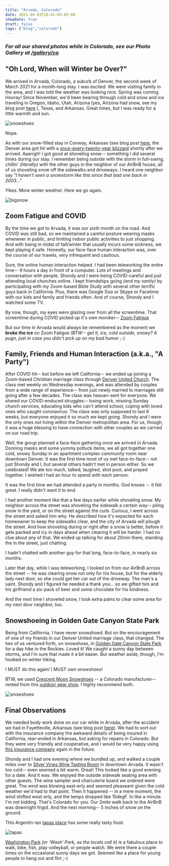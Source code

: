 ```yaml
---
title: "Arvada, Colorado"
date: 2021-04-03T16:41:03-05:00
showDate: true
draft: false
tags: ["blog","colorado"]
---
```


### *For all our shared photos while in Colorado, see our Photo Gallery at [/gallery/co](/gallery/co)*

## "Oh Lord, When will Winter be Over?"
We arrived in Arvada, Colorado, a suburb of Denver, the second week of March 2021 for a month-long stay.  I was excited.  We were visiting family in the area, and I was told the weather was looking nice.   Spring was coming.  Hooray!  Since November, we'd been bearing through cold and snow and ice traveling in Oregon, Idaho, Utah, Arizona (yes, Arizona had snow, see my blog post [here](/posts/cochiseco-az/) ), Texas, and Arkansas.  Great times, but I was ready for a little warmth and sun.

![snowshoes](/gallery/co/co_50.jpg)

Nope.

As with our snow-filled stay in Conway, Arkansas (see blog post [here](/posts/conway-ar/), the Denver area got hit with a [once-every-twenty-year blizzard](https://www.weather5280.com/2021/03/15/blizzard-of-march-2021-will-stand-as-4th-biggest-snowfall-on-record-for-denver-final-update-and-snowfall-totals) shortly 
after we arrived.  Aaarrgh!  I got good at shoveling snow-- something I did several times during our stay.  I remember being outside with 
the storm in full-swing, chillin' *(literally)* with the other guys in the neighbor of our AirBnB house, all of us shoveling snow off the 
sidewalks and driveways.  I heard one neighbor say *"I haven't seen a snowstorm like this since that bad one back in 2003..."*.

Yikes.  More winter weather. Here we go again.

![bigsnow](/gallery/co/co_2.jpg)


## Zoom Fatigue and COVID
By the time we got to Arvada, it was our sixth month on the road.  And COVID was still bad, so we maintained a careful posture wearing masks whenever in public, and limiting indoor public activities to just shopping.  And with being in midst of fall/winter that usually incurs some sickness, we kept playing it safe.  Honestly, our face-face human interaction was, over the course of our travels, very infrequent and cautious.   

Sure, the online human interaction helped.  I had been teleworking the entire time-- 9 hours a day in front of a computer.  Lots of meetings and conversation with people.  Shondy and I were being COVID-careful and just attending local churches online.  I kept friendships going *(and my sanity)* by participating with my Zoom-based Bible Study with several other terrific guys back in California.   Plus, there was Google Duo or Skype or Facetime with our kids and family and friends often. And of course, Shondy and I watched some TV.

By now, though, my eyes were glazing over from all the screentime.  That screentime during COVID picked up it's own moniker-- [Zoom Fatigue](https://en.wikipedia.org/wiki/Zoom_fatigue)

But our time in Arvada would always be remembered as the moment we **broke the ice** on Zoom Fatigue 
*(BTW-- get it, ice, cold outside, snowy? A pugn, just in case you didn't pick up on my bad humor ;-)*


## Family, Friends and Human Interaction (a.k.a., "A Party")
After COVID hit-- but before we left California-- we ended up joining a Zoom-based Christian marriage class through [Denver United Church](https://www.denverunited.com/).  The class met weekly on Wednesday evenings, and was attended by couples from a wide range of experience-- from just newly married to marriages still going after a few decades.  The class was heavan-sent for everyone.  We shared our COVID-enduced struggles--  losing work, missing Sunday church services, educating kids who can't attend school, coping with loved ones who caught coronavirus.  The class was only supposed to last 6 weeks, but everyone enjoyed it so much we kept going.  Shondy and I were the only ones not living within the Denver metropolitan area.   For us, though, it was a huge blessing to have connection with other couples as we carried on our road trip.

Well, the group planned a face-face gathering once we arrived in Arvada.  Donning masks and some yummy potluck items, we all got together one cold, snowy Sunday in an apartment complex community room near downtown Denver.  It was the first time most of us met face-to-face-- not just Shondy and I, but several others hadn't met in person either.   So we celebrated!  We ate too much, talked, laughed, shot pool, and prayed together.   I wished I had an hour to spend with each person.   

It was the first time we had attended a party in months.  God knows -- it felt great.  I really didn't want it to end.

I had another moment like that a few days earlier while shoveling snow.  My neighbor across the street was shoveling the sidewalk a certain way-- piling snow in the yard, or on the street against the curb.   Curious, I went across the street and asked him why.   He described how it's expected for each homeowner to keep the sidewalks clear, and the city of Arvada will plough the street.  And how shoveling during or right after a snow is better, before it gets packed and icy in days ahead when clearing it will be harder. I had no clue about any of that.  We ended up talking for about 20min there, standing the in the street, just chatting.  

I hadn't chatted with another guy for that long, face-to-face, in nearly six months.  

Later that day, while I was teleworking, I looked on from our AirBnB across the street -- he was clearing snow not only for his house, but for the elderly lady next door, so she could get her car out of the driveway.   The man's a saint.   Shondy and I figured he needed a thank you... so we gifted him and his girlfriend a six-pack of beer and some chocolate for his kindness.

And the next time I shoveled snow, I took extra pains to clear some area for my next door neighbor, too.


## Snowshoeing in Golden Gate Canyon State Park
Being from California, I have never snowshoed.   But on the encouragement of one of my friends in our Denver United marriage class, that changed.  The two of us ventured forth, on snowshoes, in [Golden Gate Canyon State Park](https://www.colorado.com/state-parks/golden-gate-canyon-state-park) for a day hike in the Rockies.  Loved it!   We caught a sunny day between storms, and I'm sure that made it a bit easier.  But weather aside, though, I'm hooked on winter hiking.  

I MUST do this again!  I MUST own snowshoes!

BTW, we used [Crescent Moon Snowshoes](https://crescentmoonsnowshoes.com/) -- a Colorado manufacturer-- rented from this [outdoor gear shop](https://www.mountainsidegearrental.com/).  I highly recommend both.

![snowshoes](/gallery/co/co_40.jpg)

## Final Observations
We needed body work done on our car while in Arvada, after the accident we had in Fayetteville, Arkansas (see blog post [here](/posts/bentonville-ar/)).  We had to sort out with the insurance company the awkward details of being insured in California, rear-ended in Arkansas, but asking for repairs in Colorado.   But they were very friendly and cooperative, and I would be very happy using [this insurance company](https://www.shelterinsurance.com/) again in the future.

Shondy and I had one evening where we bundled up, and walked a couple miles over to [Silver Vines Wine Tasting Room](http://www.silvervineswinery.com/) in downtown Arvada.  It wasn't too cold-- even seemed a bit warm.  Great!  This looked like a good evening for a date.  And it was.   We enjoyed the outside sidewalk seating area with other guests. The wine sampler and charcuterie board we ordered were great.  The wind was blowing east-erly and seemed pleaseant given the cold weather we'd had to that point.  Then it happened -- in a mere moment, the wind shifted west-erly, and the temps dropped like 15degF.  In like a minute.  I'm not kidding.  That's Colorado for you.  Our 2mile walk back to the AirBnB was downright frigid.  And the next morning-- 5 inches of snow on the ground.

This Argentin-ian [tapas place](https://quieroarepas.com/) has some really tasty food.

![tapas](/gallery/co/co_41.jpg)

[Washington Park](https://www.denver.org/about-denver/neighborhood-guides/washington-park/) *(or 'Wash' Park, as the locals call it)* is a fabulous place to walk, bike, fish, play volleyball, or people watch.  We were there a couple times on the occasional sunny days we got.   Seemed like a place for young people to hang out and flirt ;-)

